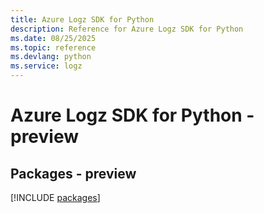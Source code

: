 ```yaml
---
title: Azure Logz SDK for Python
description: Reference for Azure Logz SDK for Python
ms.date: 08/25/2025
ms.topic: reference
ms.devlang: python
ms.service: logz
---
```

# Azure Logz SDK for Python - preview
## Packages - preview
[!INCLUDE [packages](logz-index.md)]